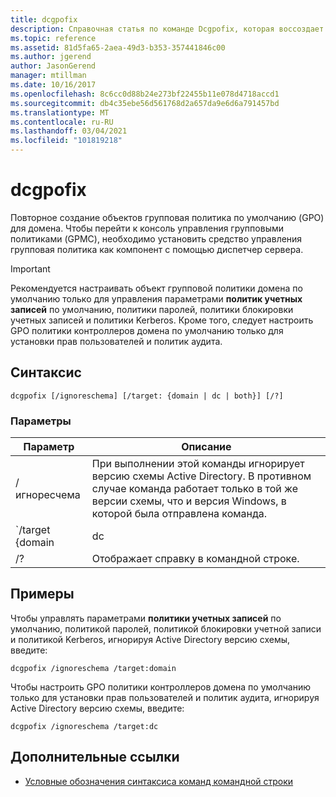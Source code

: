 ```yaml
---
title: dcgpofix
description: Справочная статья по команде Dcgpofix, которая воссоздает объекты групповая политика по умолчанию (GPO) для домена.
ms.topic: reference
ms.assetid: 81d5fa65-2aea-49d3-b353-357441846c00
ms.author: jgerend
author: JasonGerend
manager: mtillman
ms.date: 10/16/2017
ms.openlocfilehash: 8c6cc0d88b24e273bf22455b11e078d4718accd1
ms.sourcegitcommit: db4c35ebe56d561768d2a657da9e6d6a791457bd
ms.translationtype: MT
ms.contentlocale: ru-RU
ms.lasthandoff: 03/04/2021
ms.locfileid: "101819218"
---
```

# <a name="dcgpofix"></a>dcgpofix

Повторное создание объектов групповая политика по умолчанию (GPO) для домена. Чтобы перейти к консоль управления групповыми политиками (GPMC), необходимо установить средство управления групповая политика как компонент с помощью диспетчер сервера.

>[!IMPORTANT]
> Рекомендуется настраивать объект групповой политики домена по умолчанию только для управления параметрами **политик учетных записей** по умолчанию, политики паролей, политики блокировки учетных записей и политики Kerberos. Кроме того, следует настроить GPO политики контроллеров домена по умолчанию только для установки прав пользователей и политик аудита.

## <a name="syntax"></a>Синтаксис

```
dcgpofix [/ignoreschema] [/target: {domain | dc | both}] [/?]
```

### <a name="parameters"></a>Параметры

| Параметр | Описание |
| --------- | ----------- |
| /игноресчема | При выполнении этой команды игнорирует версию схемы Active Directory. В противном случае команда работает только в той же версии схемы, что и версия Windows, в которой была отправлена команда. |
| `/target {domain | dc | both` | Указывает, следует ли использовать политику домена по умолчанию, политику контроллеров домена по умолчанию или политики обоих типов. |
| /? | Отображает справку в командной строке. |

## <a name="examples"></a>Примеры

Чтобы управлять параметрами **политики учетных записей** по умолчанию, политикой паролей, политикой блокировки учетной записи и политикой Kerberos, игнорируя Active Directory версию схемы, введите:

```
dcgpofix /ignoreschema /target:domain
```

Чтобы настроить GPO политики контроллеров домена по умолчанию только для установки прав пользователей и политик аудита, игнорируя Active Directory версию схемы, введите:

```
dcgpofix /ignoreschema /target:dc
```

## <a name="additional-references"></a>Дополнительные ссылки

- [Условные обозначения синтаксиса команд командной строки](command-line-syntax-key.md)